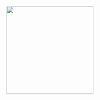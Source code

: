 <img align='left' src="https://media2.giphy.com/media/v1.Y2lkPTc5MGI3NjExN3ZwYTkyd3ZzYzYzbGNxcHo1ZWFobGs4ZGZvM3B1OWZnc3lud3VtcyZlcD12MV9pbnRlcm5hbF9naWZfYnlfaWQmY3Q9Zw/2IudUHdI075HL02Pkk/giphy.gif" width="230">
